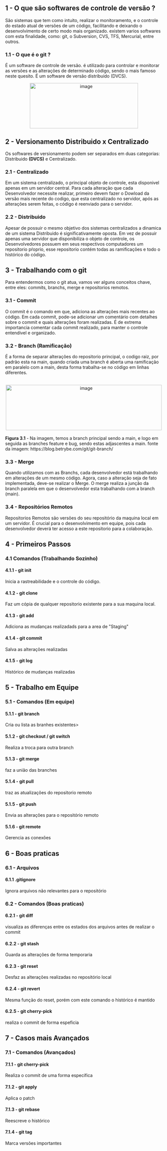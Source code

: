 ## 1 - O que são softwares de controle de versão ?

<p>
São sistemas que tem como intuito, realizar o monitoramento, e o controle
do estado atual de versões de um código, facilitando
e deixando o desenvolvimento de certo modo mais organizado.
existem varios softwares com esta finalidade, como:
git, o Subversion, CVS, TFS, Mercurial, entre outros.
</p>

### 1.1 - O que é o git ?

<p>
É um software de controle de versão. é utilizado para controlar e monitorar
as versões e as alterações de determinado código, sendo o mais famoso 
neste quesito. É um software de versão distribuido
(DVCS).
</p>

<div align="center">
<img  width="347" height="145" alt="image" src="https://github.com/user-attachments/assets/1890df14-f6ae-4ba1-a8ed-84a91c05c9c8" />
</div>

## 2 - Versionamento Distribuido x Centralizado

<p>Os softwares de versionamento podem ser separados em duas categorias: Distribuido <strong>(DVCS)</strong> e Centralizado. </p>


### 2.1 - Centralizado
<p>
Em um sistema centralizado, o principal 
objeto de controle, esta disponivel apenas em um servidor central. 
Para cada alteração que cada Desenvolvedor necessite realizar, primeiro
devem fazer o Dowload da versão mais recente do codigo, que esta centralizado
no servidor, após as alterações serem feitas, o código é reenviado para 
o servidor.
</p>

### 2.2 - Distribuido
<p>
Apesar de possuir o mesmo objetivo dos sistemas centralizados
a dinamica de um sistema Distribuido é significativamente oposta.
Em vez de possuir apenas uma servidor que disponibiliza o objeto
de controle, os Desenvolvedores possuem em seus respectivos computadores
um repositorio pŕoprio, esse repositorio contém todas as ramificações
e todo o histórico do código.
</p>

## 3 - Trabalhando com o git

<p>Para entendermos como o git atua, vamos ver alguns conceitos chave, entre
eles: commits, branchs, merge e repositorios remotos.</p>

### 3.1 - Commit

<p>O commit é o comando em que, adiciona as alterações mais recentes ao código.
Em cada commit, pode-se adicionar um comentário com detalhes sobre o commit
e quais alterações foram realizadas. É de extrema importancia comentar cada commit
realizado, para manter o controle entendivel e organizado.
</p>


### 3.2 - Branch (Ramificação)
<p>
É a forma de separar alterações do repositorio principal,
o codigo raiz, por padrão esta na main, quando criada uma branch
é aberta uma ramificação em paralelo com a main, desta forma
trabalha-se no código em linhas diferentes.
</p>

<br>
<div align="center">
<img width="500" height="145" alt="image" src="https://github.com/user-attachments/assets/5110491c-9375-45e7-9a93-53b58bf986e1" />
<br>
<br>
</div>
<figcaption align="left">
<strong>Figura 3.1</strong> - Na imagem, temos a branch principal sendo a main, e logo em seguida as branches feature e bug, sendo
estas adjascentes a main. fonte da imagem: https://blog.betrybe.com/git/git-branch/
</figcaption>

### 3.3 - Merge

<p>
Quando utilizamos com as Branchs, cada desenvolvedor está
trabalhando em alterações de um mesmo código. Agora, caso
a alteração seja de fato implementada, deve-se realizar o 
Merge. O merge realiza a junção da branch paralela em que 
o desenvolvedor esta trabalhando com a branch (main).
</p>

### 3.4 - Repositórios Remotos

Repositorios Remotos são versões do seu repositório da maquina local
em um servidor. É crucial para o desenvolvimento em equipe, pois
cada desenvolvedor deverá ter acesso a este repositorio para a 
colaboração.


## 4 - Primeiros Passos 

### 4.1 Comandos (Trabalhando Sozinho)

#### 4.1.1 - git init
<p>Inicia a rastreabilidade e o controle do código.</p>

#### 4.1.2 - git clone
<p>Faz um cópia de qualquer repositorio existente para a sua maquina local.</p>

#### 4.1.3 - git add
<p>Adiciona as mudanças realizadads para a area de "Staging"</p>

#### 4.1.4 - git commit
<p>Salva as alterações realizadas</p>

#### 4.1.5 - git log
<p>Histórico de mudanças realizadas</p>


## 5 - Trabalho em Equipe

### 5.1 - Comandos (Em equipe)

#### 5.1.1 - git branch
<p>Cria ou lista as branhes existentes></p>

#### 5.1.2 - git checkout / git switch
<p>Realiza a troca para outra branch</p>

#### 5.1.3 - git merge
<p>faz a união das branches</p>

#### 5.1.4 - git pull
<p>traz as atualizações do repositorio remoto</p>

#### 5.1.5 - git push
<p>Envia as alterações para o repositório remoto</p>

#### 5.1.6 - git remote
<p>Gerencia as conexões</p>

## 6 - Boas praticas
  
### 6.1 - Arquivos

#### 6.1.1 .gitignore
<p>Ignora arquivos não relevantes para o repositório</p>

### 6.2 - Comandos (Boas praticas)

#### 6.2.1 - git diff
<p>visualiza as diferenças entre os estados dos arquivos
antes de realizar o commit</p>

#### 6.2.2 - git stash
<p>Guarda as alterações de forma temporaria</p>

#### 6.2.3 - git reset
<p> Desfaz as alterações realizadas no repositório local </p>
  
#### 6.2.4 - git revert
<p>Mesma função do reset, porém com este comando o histórico é mantido</p>

#### 6.2.5 - git cherry-pick
<p>realiza o commit de forma espeficia</p>

## 7 - Casos mais Avançados

### 7.1 - Comandos (Avançados)

#### 7.1.1 - git cherry-pick
<p>Realiza o commit de uma forma especifica</p>

#### 7.1.2 - git apply
<p>Aplica o patch</p>

#### 7.1.3 - git rebase
<p>Reescreve o histórico</p>

#### 7.1.4 - git tag
<p>Marca versões importantes</p>



